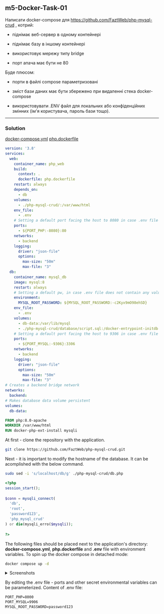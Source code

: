 ## m5-Docker-Task-01

Написати docker-compose для https://github.com/FaztWeb/php-mysql-crud , котрий:

- піднімає веб-сервер в одному контейнері

- піднімає базу в іншому контейнері

- використовує мережу типу bridge

- порт апача має бути не 80

Буде плюсом:

+ порти в файлі compose параметризовані

+ зміст бази даних має бути збережено при видаленні стека docker-compose

+ використовувати .ENV файл 
для локальних або конфіденційних змінних 
(ім'я користувача, пароль бази тощо).

___

### Solution

[docker-compose.yml](./docker-compose.yml) 
[php.dockerfile](./php.dockerfile)

```yaml
version: '3.8'
services:
  web:
    container_name: php_web
    build:
      context: .
      dockerfile: php.dockerfile
    restart: always
    depends_on:
      - db
    volumes:
      - ./php-mysql-crud/:/var/www/html
    env_file:
      - .env
    # Setting a default port facing the host to 8080 in case .env file does not contain any value
    ports:
      - ${PORT_PHP:-8080}:80
    networks: 
      - backend
    logging:
      driver: "json-file"
      options:
        max-size: "50m"
        max-file: "3"
  db:
    container_name: mysql_db
    image: mysql:8
    restart: always
    # Setting a default pw, in case .env file does not contain any value
    environment:
      MYSQL_ROOT_PASSWORD: ${MYSQL_ROOT_PASSWORD:-c2Kyx9mO98ehSD}
    env_file:
      - .env
    volumes:
      - db-data:/var/lib/mysql
      - ./php-mysql-crud/database/script.sql:/docker-entrypoint-initdb.d/script.sql
    # Setting a default port facing the host to 9306 in case .env file does not contain any value
    ports:
      - ${PORT_MYSQL:-9306}:3306
    networks:
      - backend
    logging:
      driver: "json-file"
      options:
        max-size: "50m"
        max-file: "3"
# Creates a backend bridge network
networks:
  backend:
# Makes database data volume persistent
volumes:
  db-data:
```

```dockerfile
FROM php:8.0-apache
WORKDIR /var/www/html
RUN docker-php-ext-install mysqli
```

At first - clone the repository with the application.

```bash
git clone https://github.com/FaztWeb/php-mysql-crud.git
```

Next - it is important to modify the hostname of the database. It can be acomplished with the below command.

```bash
sudo sed -i 's/localhost/db/g' ./php-mysql-crud/db.php
```

```php
<?php
session_start();

$conn = mysqli_connect(
  'db',
  'root',
  'password123',
  'php_mysql_crud'
) or die(mysqli_erro($mysqli));

?>
```

The following files should be placed next to the application's directory: __docker-compose.yml__, __php.dockerfile__ and __.env__ file with environment variables. To spin up the docker compose in detached mode:

```bash
docker compose up -d
```

<details><summary>Screenshots</summary>

![1](./screenshots/1.jpg)

![2](./screenshots/2.jpg)

![3](./screenshots/3.jpg)

![4](./screenshots/4.jpg)

</details>

By editing the .env file - ports and other secret environmental variables can be parameterized. Content of .env file:

```
PORT_PHP=8000
PORT_MYSQL=9906
MYSQL_ROOT_PASSWORD=password123
```